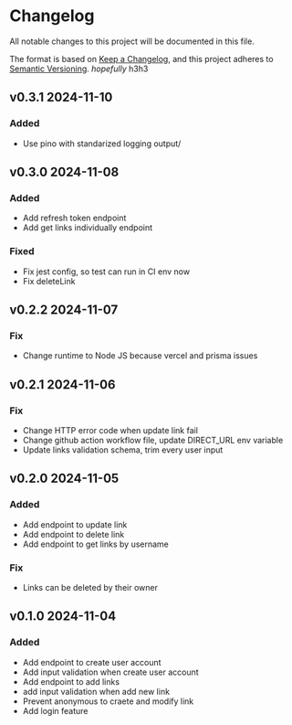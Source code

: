 # Changelog

All notable changes to this project will be documented in this file.

The format is based on [Keep a Changelog](https://keepachangelog.com/en/1.1.0/),
and this project adheres to [Semantic Versioning](https://semver.org/spec/v2.0.0.html). _hopefully_ h3h3

## v0.3.1 2024-11-10
### Added
- Use pino with standarized logging output/
## v0.3.0 2024-11-08

### Added

- Add refresh token endpoint
- Add get links individually endpoint

### Fixed

- Fix jest config, so test can run in CI env now
- Fix deleteLink

## v0.2.2 2024-11-07

### Fix

- Change runtime to Node JS because vercel and prisma issues

## v0.2.1 2024-11-06

### Fix

- Change HTTP error code when update link fail
- Change github action workflow file, update DIRECT_URL env variable
- Update links validation schema, trim every user input

## v0.2.0 2024-11-05

### Added

- Add endpoint to update link
- Add endpoint to delete link
- Add endpoint to get links by username

### Fix

- Links can be deleted by their owner

## v0.1.0 2024-11-04

### Added

- Add endpoint to create user account
- Add input validation when create user account
- Add endpoint to add links
- add input validation when add new link
- Prevent anonymous to craete and modify link
- Add login feature
